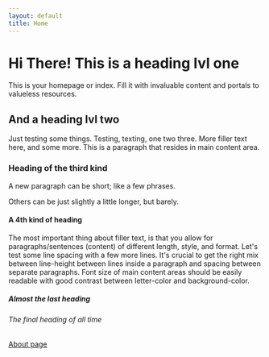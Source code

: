 ```yaml
---
layout: default
title: Home
---
```


# Hi There! This is a heading lvl one

This is your homepage or index. Fill it with invaluable content and portals to valueless resources.

## And a heading lvl two

Just testing some things. Testing, texting, one two three. More filler text here, and some more. This is a paragraph that resides in main content area.

### Heading of the third kind

A new paragraph can be short; like a few phrases.

Others can be just slightly a little longer, but barely.

#### A 4th kind of heading

The most important thing about filler text, is that you allow for paragraphs/sentences (content) of different length, style, and format. Let's test some line spacing with a few more lines. It's crucial to get the right mix between line-height between lines inside a paragraph and spacing between separate paragraphs. Font size of main content areas should be easily readable with good contrast between letter-color and background-color.

##### Almost the last heading

###### The final heading of all time

[About page](https://craigkraft.github.io/about)
